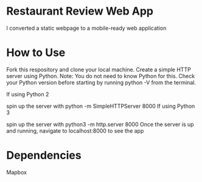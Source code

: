 # Restaurant Review Web App
I converted a static webpage to a mobile-ready web application

# How to Use
Fork this respository and clone your local machine. Create a simple HTTP server using Python. Note: You do not need to know Python for this. Check your Python version before starting by running python -V from the terminal.

If using Python 2

spin up the server with python -m SimpleHTTPServer 8000
If using Python 3

spin up the server with python3 -m http.server 8000
Once the server is up and running, navigate to localhost:8000 to see the app

# Dependencies
Mapbox

